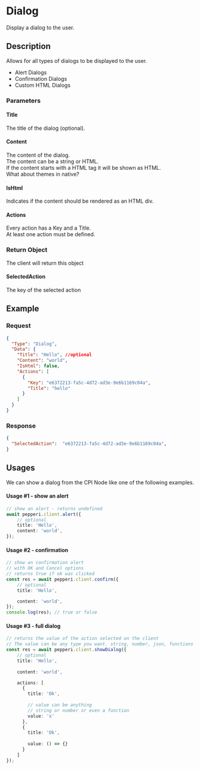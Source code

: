# Dialog
Display a dialog to the user.

## Description
Allows for all types of dialogs to be displayed to the user.

* Alert Dialogs
* Confirmation Dialogs
* Custom HTML Dialogs

### Parameters 

#### Title
The title of the dialog (optional). 
#### Content
The content of the dialog. \
The content can be a string or HTML. \
If the content starts with a HTML tag it will be shown as HTML.\
What about themes in native?
#### IsHtml
Indicates if the content should be rendered as an HTML div.
#### Actions
Every action has a Key and a Title.\
At least one action must be defined.

### Return Object
The client will return this object

#### SelectedAction
The key of the selected action

## Example

### Request
```json
{
  "Type": "Dialog",
  "Data": {
    "Title": "Hello", //optional
    "Content": "world",
    "IsHtml": false,
    "Actions": [
      {
        "Key": "e6372213-fa5c-4d72-ad3e-9e6b1169c04a",
        "Title": "hello"
      }
    ]
  }
}
```

### Response
```json
{
  "SelectedAction":  "e6372213-fa5c-4d72-ad3e-9e6b1169c04a",
}
```

## Usages
We can show a dialog from the CPI Node like one of the following examples.

#### Usage #1 - show an alert
```typescript
// show an alert - returns undefined
await pepperi.client.alert({
    // optional
    title: 'Hello',
    content: 'world',
});
```

#### Usage #2 - confirmation
```typescript
// show an confirmation alert
// with OK and Cancel options
// returns true if ok was clicked
const res = await pepperi.client.confirm({
    // optional
    title: 'Hello',

    content: 'world',
});
console.log(res); // true or false
```

#### Usage #3 - full dialog
```typescript
// returns the value of the action selected on the client
// The value can be any type you want. string, number, json, functions and etc..
const res = await pepperi.client.showDialog({
    // optional
    title: 'Hello',
    
    content: 'world',

    actions: [
      {
        title: 'Ok',
        
        // value can be anything
        // string or number or even a function
        value: 'x'
      },
      {
        title: 'Ok',
        
        value: () => {}
      }
    ]
});
```